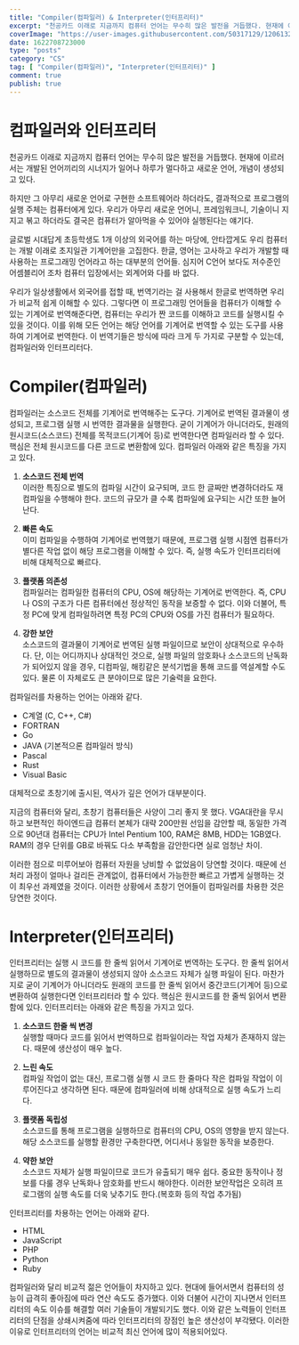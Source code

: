 ```yaml
---
title: "Compiler(컴파일러) & Interpreter(인터프리터)"
excerpt: "천공카드 이래로 지금까지 컴퓨터 언어는 무수히 많은 발전을 거듭했다. 현재에 이르러서는 개발된 언어끼리의 시너지가 일어나 하루가 멀다하고 새로운 언어, 개념이 생성되고 있다. 하지만 그 아무리 새로운 언어로 구현한 소프트웨어라 하더라도, 결과적으로 프로그램의 실행 주체는 컴퓨터에게 있다. 우리가 아무리 새로운 언어니, 프레임워크니, 기술이니 지지고 볶고 하더라도 결국은 컴퓨터가 알아먹을 수 있어야 실행된다는 얘기다. 글로벌 시대답게 초등학생도 1개 이상의 외국어를 하는 마당에, 안타깝게도 우리 컴퓨터는 개발 이래로 초지일관 기계어만을 고집한다. 한글, 영어는 고사하고 우리가 개발할 때 사용하는 프로그래밍 언어라고 하는 대부분의 언어들. 심지어 C언어 보다도 저수준인 어셈블리어 조차 컴퓨터 입장에서는 외계어와 다를 바 없다."
coverImage: "https://user-images.githubusercontent.com/50317129/120613280-0a79f980-c491-11eb-81a9-15e63062db75.png"
date: 1622708723000
type: "posts"
category: "CS"
tag: [ "Compiler(컴파일러)", "Interpreter(인터프리터)" ]
comment: true
publish: true
---
```


# 컴파일러와 인터프리터

천공카드 이래로 지금까지 컴퓨터 언어는 무수히 많은 발전을 거듭했다. 현재에 이르러서는 개발된 언어끼리의 시너지가 일어나 하루가 멀다하고 새로운 언어, 개념이 생성되고 있다.

하지만 그 아무리 새로운 언어로 구현한 소프트웨어라 하더라도, 결과적으로 프로그램의 실행 주체는 컴퓨터에게 있다. 우리가 아무리 새로운 언어니, 프레임워크니, 기술이니 지지고 볶고 하더라도 결국은 <span class="blue-500">컴퓨터가 알아먹을 수 있어야 실행된다</span>는 얘기다.

글로벌 시대답게 초등학생도 1개 이상의 외국어를 하는 마당에, 안타깝게도 우리 <span class="blue-500">컴퓨터는 개발 이래로 초지일관 기계어만을 고집</span>한다. 한글, 영어는 고사하고 우리가 개발할 때 사용하는 프로그래밍 언어라고 하는 대부분의 언어들. 심지어 C언어 보다도 저수준인 어셈블리어 조차 컴퓨터 입장에서는 외계어와 다를 바 없다.

우리가 일상생활에서 외국어를 접할 때, 번역기라는 걸 사용해서 한글로 번역하면 우리가 비교적 쉽게 이해할 수 있다. 그렇다면 이 프로그래밍 언어들을 컴퓨터가 이해할 수 있는 기계어로 번역해준다면, 컴퓨터는 우리가 짠 코드를 이해하고 코드를 실행시킬 수 있을 것이다. 이를 위해 <span class="blue-500">모든 언어는 해당 언어를 기계어로 번역할 수 있는 도구를 사용하여 기계어로 번역</span>한다. 이 번역기들은 방식에 따라 크게 두 가지로 구분할 수 있는데, <span class="green-500">컴파일러</span>와 <span class="pink-500">인터프리터</span>다.

# Compiler(컴파일러)

<span class="green-500">컴파일러</span>는 소스코드 전체를 기계어로 번역해주는 도구다. 기계어로 번역된 결과물이 생성되고, 프로그램 실행 시 번역한 결과물을 실행한다. 굳이 기계어가 아니더라도, 원래의 원시코드(소스코드) 전체를 목적코드(기계어 등)로 번역한다면 <span class="green-500">컴파일러</span>라 할 수 있다. 핵심은 전체 원시코드를 다른 코드로 변환함에 있다. <span class="green-500">컴파일러</span> 아래와 같은 특징을 가지고 있다.

1. <b class="primary">소스코드 전체 번역</b>  
   이러한 특징으로 별도의 컴파일 시간이 요구되며, 코드 한 글짜만 변경하더라도 재컴파일을 수행해야 한다. 코드의 규모가 클 수록 컴파일에 요구되는 시간 또한 늘어난다.

2. <b class="primary">빠른 속도</b>  
   이미 컴파일을 수행하여 기계어로 번역했기 때문에, 프로그램 실행 시점엔 컴퓨터가 별다른 작업 없이 해당 프로그램을 이해할 수 있다. 즉, 실행 속도가 <span class="pink-500">인터프리터</span>에 비해 대체적으로 빠르다.

3. <b class="primary">플랫폼 의존성</b>  
   <span class="green-500">컴파일러</span>는 컴파일한 컴퓨터의 CPU, OS에 해당하는 기계어로 번역한다. 즉, CPU나 OS의 구조가 다른 컴퓨터에선 정상적인 동작을 보증할 수 없다. 이와 더불어, 특정 PC에 맞게 컴파일하려면 특정 PC의 CPU와 OS를 가진 컴퓨터가 필요하다.

4. <b class="primary">강한 보안</b>  
   소스코드의 결과물이 기계어로 번역된 실행 파일이므로 보안이 상대적으로 우수하다. 단, 이는 어디까지나 상대적인 것으로, 실행 파일의 암호화나 소스코드의 난독화가 되어있지 않을 경우, 디컴파일, 해킹같은 분석기법을 통해 코드를 역설계할 수도 있다. 물론 이 자체로도 큰 분야이므로 많은 기술력을 요한다.

<span class="green-500">컴파일러</span>를 차용하는 언어는 아래와 같다.

* C계열 (C, C++, C#)
* FORTRAN
* Go
* JAVA (기본적으론 컴파일러 방식)
* Pascal
* Rust
* Visual Basic

대체적으로 초창기에 출시된, 역사가 깊은 언어가 대부분이다.

지금의 컴퓨터와 달리, 초창기 컴퓨터들은 사양이 그리 좋지 못 했다. VGA대란을 무시하고 보편적인 하이엔드급 컴퓨터 본체가 대략 200만원 선임을 감안할 때, 동일한 가격으로 90년대 컴퓨터는 CPU가 Intel Pentium 100, RAM은 8MB, HDD는 1GB였다. RAM의 경우 단위를 GB로 바꿔도 다소 부족함을 감안한다면 실로 엄청난 차이.

이러한 점으로 미루어보아 컴퓨터 자원을 낭비할 수 없었음이 당연할 것이다. 때문에 선처리 과정이 얼마나 걸리든 관계없이, 컴퓨터에서 가능한한 빠르고 가볍게 실행하는 것이 최우선 과제였을 것이다. 이러한 상황에서 초창기 언어들이 <span class="green-500">컴파일러</span>를 차용한 것은 당연한 것이다.

# Interpreter(인터프리터)

<span class="pink-500">인터프리터</span>는 실행 시 코드를 한 줄씩 읽어서 기계어로 번역하는 도구다. 한 줄씩 읽어서 실행하므로 별도의 결과물이 생성되지 않아 소스코드 자체가 실행 파일이 된다. 마찬가지로 굳이 기계어가 아니더라도 원래의 코드를 한 줄씩 읽어서 중간코드(기계어 등)으로 변환하여 실행한다면 <span class="pink-500">인터프리터</span>라 할 수 있다. 핵심은 <span class="blue-500">원시코드를 한 줄씩 읽어서 변환함</span>에 있다. <span class="pink-500">인터프리터</span>는 아래와 같은 특징을 가지고 있다.

1. <b class="primary">소스코드 한줄 씩 변경</b>  
   실행할 때마다 코드를 읽어서 번역하므로 컴파일이라는 작업 자체가 존재하지 않는다. 때문에 생산성이 매우 높다.

2. <b class="primary">느린 속도</b>  
   컴파일 작업이 없는 대신, 프로그램 실행 시 코드 한 줄마다 작은 컴파일 작업이 이루어진다고 생각하면 된다. 때문에 <span class="green-500">컴파일러</span>에 비해 상대적으로 실행 속도가 느리다.

3. <b class="primary">플랫폼 독립성</b>  
   소스코드를 통해 프로그램을 실행하므로 컴퓨터의 CPU, OS의 영향을 받지 않는다. 해당 소스코드를 실행할 환경만 구축한다면, 어디서나 동일한 동작을 보증한다.

4. <b class="primary">약한 보안</b>  
   소스코드 자체가 실행 파일이므로 코드가 유출되기 매우 쉽다. 중요한 동작이나 정보를 다룰 경우 난독화나 암호화를 반드시 해야한다. 이러한 보안작업은 오히려 프로그램의 실행 속도를 더욱 낮추기도 한다.(복호화 등의 작업 추가됨)

<span class="pink-500">인터프리터</span>를 차용하는 언어는 아래와 같다.

* HTML
* JavaScript
* PHP
* Python
* Ruby

<span class="green-500">컴파일러</span>와 달리 비교적 젊은 언어들이 차지하고 있다. 현대에 들어서면서 컴퓨터의 성능이 급격히 좋아짐에 따라 연산 속도도 증가했다. 이와 더불어 시간이 지나면서 인터프리터의 속도 이슈를 해결할 여러 기술들이 개발되기도 했다. 이와 같은 노력들이 <span class="pink-500">인터프리터</span>의 단점을 상쇄시켜줌에 따라 <span class="pink-500">인터프리터</span>의 장점인 높은 생산성이 부각됐다. 이러한 이유로 <span class="pink-500">인터프리터</span>의 언어는 비교적 최신 언어에 많이 적용되어있다.